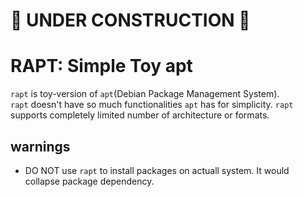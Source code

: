 # 🚧 UNDER CONSTRUCTION 🚧
  
# RAPT: Simple Toy apt
`rapt` is toy-version of `apt`(Debian Package Management System).  
`rapt` doesn't have so much functionalities `apt` has for simplicity. `rapt` supports completely limited number of architecture or formats.


## warnings
- DO NOT use `rapt` to install packages on actuall system. It would collapse package dependency.